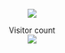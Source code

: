 
<p align="center"> 
  <img src="https://github-readme-streak-stats.herokuapp.com/?user=gnahtcouq&count_private=true&theme=tokyonight" />
</p>

<p align="center"> 
  Visitor count<br>
  <img src="https://profile-counter.glitch.me/gnahtcouq/count.svg" />
</p>
